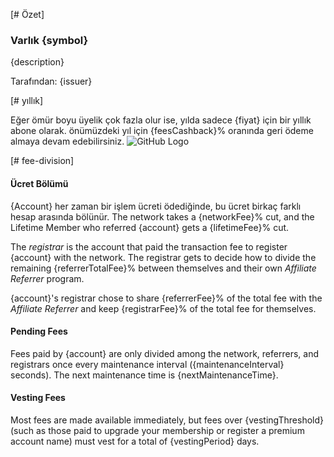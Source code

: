 [# Özet]

### Varlık {symbol}

{description}

Tarafından: {issuer}

[# yıllık]

Eğer ömür boyu üyelik çok fazla olur ise, yılda sadece {fiyat} için bir yıllık abone olarak. önümüzdeki yıl için {feesCashback}% oranında geri ödeme almaya devam edebilirsiniz. ![GitHub Logo](/images/logo.png)

[# fee-division]

#### Ücret Bölümü

{Account} her zaman bir işlem ücreti ödediğinde, bu ücret birkaç farklı hesap arasında bölünür. The network takes a {networkFee}% cut, and the Lifetime Member who referred {account} gets a {lifetimeFee}% cut.

The *registrar* is the account that paid the transaction fee to register {account} with the network. The registrar gets to decide how to divide the remaining {referrerTotalFee}% between themselves and their own *Affiliate Referrer* program.

{account}'s registrar chose to share {referrerFee}% of the total fee with the *Affiliate Referrer* and keep {registrarFee}% of the total fee for themselves.

#### Pending Fees

Fees paid by {account} are only divided among the network, referrers, and registrars once every maintenance interval ({maintenanceInterval} seconds). The next maintenance time is {nextMaintenanceTime}.

#### Vesting Fees

Most fees are made available immediately, but fees over {vestingThreshold} (such as those paid to upgrade your membership or register a premium account name) must vest for a total of {vestingPeriod} days.